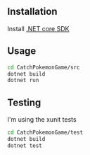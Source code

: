 ## Installation

Install [.NET core SDK](https://dotnet.microsoft.com/download)

## Usage

```bash
cd CatchPokemonGame/src
dotnet build
dotnet run
```

## Testing

I'm using the xunit tests

```bash
cd CatchPokemonGame/test
dotnet build
dotnet test
```
